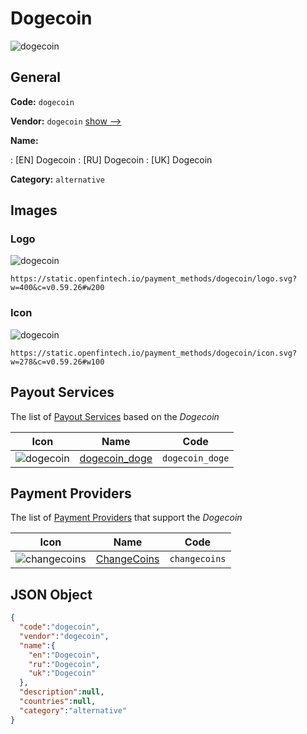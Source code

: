 
# Dogecoin 
![dogecoin](https://static.openfintech.io/payment_methods/dogecoin/logo.svg?w=400&c=v0.59.26#w200)  

## General 
**Code:** `dogecoin` 
 
**Vendor:** `dogecoin` [show -->](/vendors/dogecoin/) 
 
**Name:** 
 
:	[EN] Dogecoin 
:	[RU] Dogecoin 
:	[UK] Dogecoin 
 
**Category:** `alternative` 
 

## Images 

### Logo 
![dogecoin](https://static.openfintech.io/payment_methods/dogecoin/logo.svg?w=400&c=v0.59.26#w200)  

```
https://static.openfintech.io/payment_methods/dogecoin/logo.svg?w=400&c=v0.59.26#w200
```  

### Icon 
![dogecoin](https://static.openfintech.io/payment_methods/dogecoin/icon.svg?w=278&c=v0.59.26#w100)  

```
https://static.openfintech.io/payment_methods/dogecoin/icon.svg?w=278&c=v0.59.26#w100
```  

## Payout Services 
 
The list of [Payout Services](/payout-services/) based on the _Dogecoin_ 

|Icon|Name|Code| 
|:---:|:---:|:---:| 
|![dogecoin](https://static.openfintech.io/payout_methods/dogecoin/icon.svg?w=278&c=v0.59.26#w40) |[dogecoin_doge](/payout-services/dogecoin_doge/)|`dogecoin_doge`| 
 

## Payment Providers 
 
The list of [Payment Providers](/payment-providers/) that support the _Dogecoin_ 

|Icon|Name|Code| 
|:---:|:---:|:---:| 
|![changecoins](https://static.openfintech.io/payment_providers/changecoins/icon.png?w=278&c=v0.59.26#w100) |[ChangeCoins](/payment-providers/changecoins/)|`changecoins`| 
 

## JSON Object 

```json
{
  "code":"dogecoin",
  "vendor":"dogecoin",
  "name":{
    "en":"Dogecoin",
    "ru":"Dogecoin",
    "uk":"Dogecoin"
  },
  "description":null,
  "countries":null,
  "category":"alternative"
}
```  
